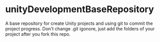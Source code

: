 # unityDevelopmentBaseRepository
A base repository for create Unity projects and using git to commit the project progress. Don't change .git igonore, just add the folders of your project after you fork this repo.
